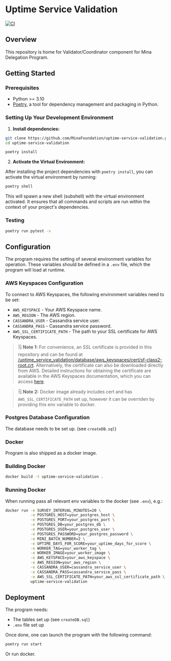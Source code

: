 # Uptime Service Validation

[![CI](https://github.com/MinaFoundation/uptime-service-validation/actions/workflows/ci.yaml/badge.svg)](https://github.com/MinaFoundation/uptime-service-validation/actions/workflows/ci.yaml)

## Overview

This repository is home for Validator/Coordinator component for Mina Delegation Program.

## Getting Started

### Prerequisites

- Python >= 3.10
- [Poetry](https://python-poetry.org/docs/), a tool for dependency management and packaging in Python.

### Setting Up Your Development Environment

1. **Install dependencies:**

```sh
git clone https://github.com/MinaFoundation/uptime-service-validation.git
cd uptime-service-validation

poetry install
```

2. **Activate the Virtual Environment:**

After installing the project dependencies with `poetry install`, you can activate the virtual environment by running:

```sh
poetry shell
```

This will spawn a new shell (subshell) with the virtual environment activated. It ensures that all commands and scripts are run within the context of your project's dependencies.

### Testing

```sh
poetry run pytest -v
```

## Configuration

The program requires the setting of several environment variables for operation. These variables should be defined in a `.env` file, which the program will load at runtime.

### AWS Keyspaces Configuration

To connect to AWS Keyspaces, the following environment variables need to be set:

- `AWS_KEYSPACE` - Your AWS Keyspace name.
- `AWS_REGION` - The AWS region.
- `CASSANDRA_USER` - Cassandra service user.
- `CASSANDRA_PASS` - Cassandra service password.
- `AWS_SSL_CERTIFICATE_PATH` - The path to your SSL certificate for AWS Keyspaces.

> 🗒️ **Note 1:** For convenience, an SSL certificate is provided in this repository and can be found at [/uptime_service_validation/database/aws_keyspaces/cert/sf-class2-root.crt](/uptime_service_validation/database/aws_keyspaces/cert/sf-class2-root.crt). Alternatively, the certificate can also be downloaded directly from AWS. Detailed instructions for obtaining the certificate are available in the AWS Keyspaces documentation, which you can access [here](https://docs.aws.amazon.com/keyspaces/latest/devguide/using_python_driver.html#using_python_driver.BeforeYouBegin).

> 🗒️ **Note 2:** Docker image already includes cert and has `AWS_SSL_CERTIFICATE_PATH` set up, however it can be overriden by providing this env variable to docker.

### Postgres Database Configuration

The database needs to be set up. (see `createDB.sql`)

### Docker

Program is also shipped as a docker image.

### Building Docker

```sh
docker build -t uptime-service-validation .
```

### Running Docker

When running pass all relevant env variables to the docker (see `.env`), e.g.:

```sh
docker run -e SURVEY_INTERVAL_MINUTES=20 \
           -e POSTGRES_HOST=your_postgres_host \
           -e POSTGRES_PORT=your_postgres_port \
           -e POSTGRES_DB=your_postgres_db \
           -e POSTGRES_USER=your_postgres_user \
           -e POSTGRES_PASSWORD=your_postgres_password \
           -e MINI_BATCH_NUMBER=2 \
           -e UPTIME_DAYS_FOR_SCORE=your_uptime_days_for_score \
           -e WORKER_TAG=your_worker_tag \
           -e WORKER_IMAGE=your_worker_image \
           -e AWS_KEYSPACE=your_aws_keyspace \
           -e AWS_REGION=your_aws_region \
           -e CASSANDRA_USER=cassandra_service_user \
           -e CASSANDRA_PASS=cassandra_service_pass \
           -e AWS_SSL_CERTIFICATE_PATH=your_aws_ssl_certificate_path \
           uptime-service-validation
```

## Deployment

The program needs:
* The tables set up (see `createDB.sql`)
* `.env` file set up

Once done, one can launch the program with the following command:

```sh
poetry run start
```

Or run docker.
